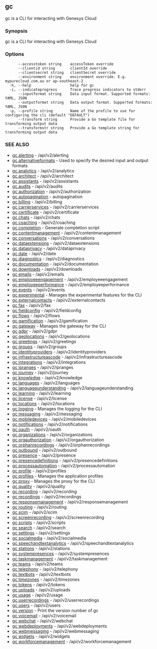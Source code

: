 ## gc

gc is a CLI for interacting with Genesys Cloud

### Synopsis

gc is a CLI for interacting with Genesys Cloud

### Options

```
      --accesstoken string    accessToken override
      --clientid string       clientId override
      --clientsecret string   clientSecret override
      --environment string    environment override. E.g. mypurecloud.com.au or ap-southeast-2
  -h, --help                  help for gc
  -i, --indicateprogress      Trace progress indicators to stderr
      --inputformat string    Data input format. Supported formats: YAML, JSON
      --outputformat string   Data output format. Supported formats: YAML, JSON
  -p, --profile string        Name of the profile to use for configuring the cli (default "DEFAULT")
      --transform string      Provide a Go template file for transforming output data
      --transformstr string   Provide a Go template string for transforming output data
```

### SEE ALSO

* [gc alerting](gc_alerting.html)	 - /api/v2/alerting
* [gc alternativeformats](gc_alternativeformats.html)	 - Used to specify the desired input and output formats
* [gc analytics](gc_analytics.html)	 - /api/v2/analytics
* [gc architect](gc_architect.html)	 - /api/v2/architect
* [gc assistants](gc_assistants.html)	 - /api/v2/assistants
* [gc audits](gc_audits.html)	 - /api/v2/audits
* [gc authorization](gc_authorization.html)	 - /api/v2/authorization
* [gc autopagination](gc_autopagination.html)	 - autopagination
* [gc billing](gc_billing.html)	 - /api/v2/billing
* [gc carrierservices](gc_carrierservices.html)	 - /api/v2/carrierservices
* [gc certificate](gc_certificate.html)	 - /api/v2/certificate
* [gc chats](gc_chats.html)	 - /api/v2/chats
* [gc coaching](gc_coaching.html)	 - /api/v2/coaching
* [gc completion](gc_completion.html)	 - Generate completion script
* [gc contentmanagement](gc_contentmanagement.html)	 - /api/v2/contentmanagement
* [gc conversations](gc_conversations.html)	 - /api/v2/conversations
* [gc dataextensions](gc_dataextensions.html)	 - /api/v2/dataextensions
* [gc dataprivacy](gc_dataprivacy.html)	 - /api/v2/dataprivacy
* [gc date](gc_date.html)	 - /api/v2/date
* [gc diagnostics](gc_diagnostics.html)	 - /api/v2/diagnostics
* [gc documentation](gc_documentation.html)	 - /api/v2/documentation
* [gc downloads](gc_downloads.html)	 - /api/v2/downloads
* [gc emails](gc_emails.html)	 - /api/v2/emails
* [gc employeeengagement](gc_employeeengagement.html)	 - /api/v2/employeeengagement
* [gc employeeperformance](gc_employeeperformance.html)	 - /api/v2/employeeperformance
* [gc events](gc_events.html)	 - /api/v2/events
* [gc experimental](gc_experimental.html)	 - Manages the experimental features for the CLI
* [gc externalcontacts](gc_externalcontacts.html)	 - /api/v2/externalcontacts
* [gc fax](gc_fax.html)	 - /api/v2/fax
* [gc fieldconfig](gc_fieldconfig.html)	 - /api/v2/fieldconfig
* [gc flows](gc_flows.html)	 - /api/v2/flows
* [gc gamification](gc_gamification.html)	 - /api/v2/gamification
* [gc gateway](gc_gateway.html)	 - Manages the gateway for the CLI
* [gc gdpr](gc_gdpr.html)	 - /api/v2/gdpr
* [gc geolocations](gc_geolocations.html)	 - /api/v2/geolocations
* [gc greetings](gc_greetings.html)	 - /api/v2/greetings
* [gc groups](gc_groups.html)	 - /api/v2/groups
* [gc identityproviders](gc_identityproviders.html)	 - /api/v2/identityproviders
* [gc infrastructureascode](gc_infrastructureascode.html)	 - /api/v2/infrastructureascode
* [gc integrations](gc_integrations.html)	 - /api/v2/integrations
* [gc ipranges](gc_ipranges.html)	 - /api/v2/ipranges
* [gc journey](gc_journey.html)	 - /api/v2/journey
* [gc knowledge](gc_knowledge.html)	 - /api/v2/knowledge
* [gc languages](gc_languages.html)	 - /api/v2/languages
* [gc languageunderstanding](gc_languageunderstanding.html)	 - /api/v2/languageunderstanding
* [gc learning](gc_learning.html)	 - /api/v2/learning
* [gc license](gc_license.html)	 - /api/v2/license
* [gc locations](gc_locations.html)	 - /api/v2/locations
* [gc logging](gc_logging.html)	 - Manages the logging for the CLI
* [gc messaging](gc_messaging.html)	 - /api/v2/messaging
* [gc mobiledevices](gc_mobiledevices.html)	 - /api/v2/mobiledevices
* [gc notifications](gc_notifications.html)	 - /api/v2/notifications
* [gc oauth](gc_oauth.html)	 - /api/v2/oauth
* [gc organizations](gc_organizations.html)	 - /api/v2/organizations
* [gc orgauthorization](gc_orgauthorization.html)	 - /api/v2/orgauthorization
* [gc orphanrecordings](gc_orphanrecordings.html)	 - /api/v2/orphanrecordings
* [gc outbound](gc_outbound.html)	 - /api/v2/outbound
* [gc presence](gc_presence.html)	 - /api/v2/presence
* [gc presencedefinitions](gc_presencedefinitions.html)	 - /api/v2/presencedefinitions
* [gc processautomation](gc_processautomation.html)	 - /api/v2/processautomation
* [gc profile](gc_profile.html)	 - /api/v2/profiles
* [gc profiles](gc_profiles.html)	 - Manages the application profiles
* [gc proxy](gc_proxy.html)	 - Manages the proxy for the CLI
* [gc quality](gc_quality.html)	 - /api/v2/quality
* [gc recording](gc_recording.html)	 - /api/v2/recording
* [gc recordings](gc_recordings.html)	 - /api/v2/recordings
* [gc responsemanagement](gc_responsemanagement.html)	 - /api/v2/responsemanagement
* [gc routing](gc_routing.html)	 - /api/v2/routing
* [gc scim](gc_scim.html)	 - /api/v2/scim
* [gc screenrecording](gc_screenrecording.html)	 - /api/v2/screenrecording
* [gc scripts](gc_scripts.html)	 - /api/v2/scripts
* [gc search](gc_search.html)	 - /api/v2/search
* [gc settings](gc_settings.html)	 - /api/v2/settings
* [gc socialmedia](gc_socialmedia.html)	 - /api/v2/socialmedia
* [gc speechandtextanalytics](gc_speechandtextanalytics.html)	 - /api/v2/speechandtextanalytics
* [gc stations](gc_stations.html)	 - /api/v2/stations
* [gc systempresences](gc_systempresences.html)	 - /api/v2/systempresences
* [gc taskmanagement](gc_taskmanagement.html)	 - /api/v2/taskmanagement
* [gc teams](gc_teams.html)	 - /api/v2/teams
* [gc telephony](gc_telephony.html)	 - /api/v2/telephony
* [gc textbots](gc_textbots.html)	 - /api/v2/textbots
* [gc timezones](gc_timezones.html)	 - /api/v2/timezones
* [gc tokens](gc_tokens.html)	 - /api/v2/tokens
* [gc uploads](gc_uploads.html)	 - /api/v2/uploads
* [gc usage](gc_usage.html)	 - /api/v2/usage
* [gc userrecordings](gc_userrecordings.html)	 - /api/v2/userrecordings
* [gc users](gc_users.html)	 - /api/v2/users
* [gc version](gc_version.html)	 - Print the version number of gc
* [gc voicemail](gc_voicemail.html)	 - /api/v2/voicemail
* [gc webchat](gc_webchat.html)	 - /api/v2/webchat
* [gc webdeployments](gc_webdeployments.html)	 - /api/v2/webdeployments
* [gc webmessaging](gc_webmessaging.html)	 - /api/v2/webmessaging
* [gc widgets](gc_widgets.html)	 - /api/v2/widgets
* [gc workforcemanagement](gc_workforcemanagement.html)	 - /api/v2/workforcemanagement


